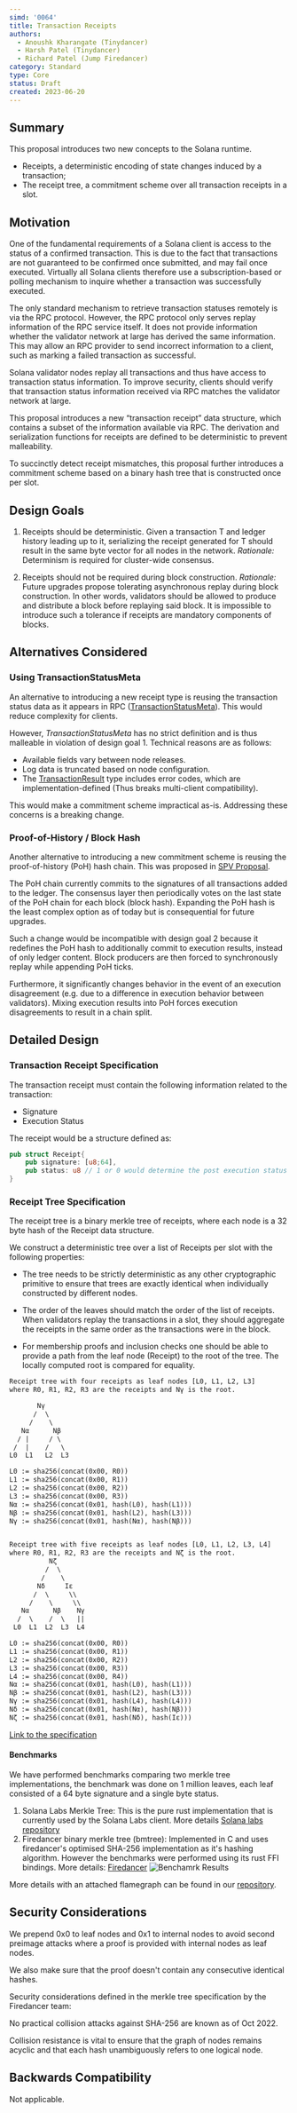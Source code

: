 ```yaml
---
simd: '0064'
title: Transaction Receipts
authors:
  - Anoushk Kharangate (Tinydancer)
  - Harsh Patel (Tinydancer)
  - Richard Patel (Jump Firedancer)
category: Standard
type: Core
status: Draft
created: 2023-06-20
---
```


## Summary

This proposal introduces two new concepts to the Solana runtime.

- Receipts, a deterministic encoding of state changes induced by a transaction;
- The receipt tree, a commitment scheme over all transaction receipts in a slot.

## Motivation

One of the fundamental requirements of a Solana client is access to the status
of a confirmed transaction. This is due to the fact that transactions are not
guaranteed to be confirmed once submitted, and may fail once executed. Virtually
all Solana clients therefore use a subscription-based or polling mechanism to
inquire whether a transaction was successfully executed.

The only standard mechanism to retrieve transaction statuses remotely is via the
RPC protocol. However, the RPC protocol only serves replay information of the
RPC service itself. It does not provide information whether the validator
network at large has derived the same information. This may allow an RPC
provider to send incorrect information to a client, such as marking a failed
transaction as successful.

Solana validator nodes replay all transactions and thus have access to
transaction status information. To improve security, clients should verify that
transaction status information received via RPC matches the validator network at
large.

This proposal introduces a new “transaction receipt” data structure, which
contains a subset of the information available via RPC. The derivation and
serialization functions for receipts are defined to be deterministic to prevent
malleability.

To succinctly detect receipt mismatches, this proposal further introduces a
commitment scheme based on a binary hash tree that is constructed once per slot.

## Design Goals

1. Receipts should be deterministic.
   Given a transaction T and ledger history leading up to it, serializing the
   receipt generated for T  should result in the same byte vector for all nodes
   in the network.
   *Rationale:* Determinism is required for cluster-wide consensus.

2. Receipts should not be required during block construction.
   *Rationale:* Future upgrades propose tolerating asynchronous replay during
   block construction. In other words, validators should be allowed to produce
   and distribute a block before replaying said block. It is impossible to
   introduce such a tolerance if receipts are mandatory components of blocks.

## Alternatives Considered

### Using TransactionStatusMeta

An alternative to introducing a new receipt type is reusing the transaction
status data as it appears in RPC ([TransactionStatusMeta]).  This would reduce
complexity for clients.

However, *TransactionStatusMeta* has no strict definition and is thus malleable
in violation of design goal 1. Technical reasons are as follows:

- Available fields vary between node releases.
- Log data is truncated based on node configuration.
- The [TransactionResult] type includes error codes, which are
  implementation-defined (Thus breaks multi-client compatibility).

This would make a commitment scheme impractical as-is. Addressing these concerns
is a breaking change.

  [TransactionStatusMeta]: https://docs.rs/solana-transaction-status/1.16.1/solana_transaction_status/struct.TransactionStatusMeta.html
  [TransactionResult]: https://docs.rs/solana-sdk/1.16.1/solana_sdk/transaction/type.Result.html

### Proof-of-History / Block Hash

Another alternative to introducing a new commitment scheme is reusing the
proof-of-history (PoH) hash chain. This was proposed in
[SPV Proposal](https://docs.solana.com/proposals/simple-payment-and-state-verification#transaction-merkle).

The PoH chain currently commits to the signatures of all transactions added to
the ledger. The consensus layer then periodically votes on the last state of the
PoH chain for each block (block hash). Expanding the PoH hash is the least
complex option as of today but is consequential for future upgrades.

Such a change would be incompatible with design goal 2 because it redefines
the PoH hash to additionally commit to execution results, instead of only
ledger content. Block producers are then forced to synchronously replay while
appending PoH ticks.

Furthermore, it significantly changes behavior in the event of an execution
disagreement (e.g. due to a difference in execution behavior between
validators). Mixing execution results into PoH forces execution disagreements to
result in a chain split.

## Detailed Design

### Transaction Receipt Specification

The transaction receipt must contain the following information related to the transaction:

- Signature
- Execution Status

The receipt would be a structure defined as:

```rust
pub struct Receipt{
    pub signature: [u8;64],
    pub status: u8 // 1 or 0 would determine the post execution status
}
```

### Receipt Tree Specification

The receipt tree is a binary merkle tree of receipts, where each node is a 32
byte hash of the Receipt data structure.

We construct a deterministic tree over a list of Receipts per slot with
the following properties:

- The tree needs to be strictly deterministic as any other cryptographic
  primitive to ensure that trees are exactly identical when individually
  constructed by different nodes.

- The order of the leaves should match the order of the list
  of receipts. When validators replay the transactions in a slot, they should aggregate
  the receipts in the same order as the transactions were in the block.

- For membership proofs and inclusion checks one should be
  able to provide a path from the leaf node (Receipt) to the root of the tree.
  The locally computed root is compared for equality.

```txt
Receipt tree with four receipts as leaf nodes [L0, L1, L2, L3]
where R0, R1, R2, R3 are the receipts and Nγ is the root.

       Nγ
      /  \
     /    \
   Nα      Nβ
  / |     / \
 /  |    /   \
L0  L1   L2  L3

L0 := sha256(concat(0x00, R0))
L1 := sha256(concat(0x00, R1))
L2 := sha256(concat(0x00, R2))
L3 := sha256(concat(0x00, R3))
Nα := sha256(concat(0x01, hash(L0), hash(L1)))
Nβ := sha256(concat(0x01, hash(L2), hash(L3)))
Nγ := sha256(concat(0x01, hash(Nα), hash(Nβ)))


Receipt tree with five receipts as leaf nodes [L0, L1, L2, L3, L4]
where R0, R1, R2, R3 are the receipts and Nζ is the root.
          Nζ
         /  \
        /    \
       Nδ     Iε
      /  \     \\
     /    \     \\
   Nα      Nβ    Nγ
  /  \    /  \   ||
 L0  L1  L2  L3  L4

L0 := sha256(concat(0x00, R0))
L1 := sha256(concat(0x00, R1))
L2 := sha256(concat(0x00, R2))
L3 := sha256(concat(0x00, R3))
L4 := sha256(concat(0x00, R4))
Nα := sha256(concat(0x01, hash(L0), hash(L1)))
Nβ := sha256(concat(0x01, hash(L2), hash(L3)))
Nγ := sha256(concat(0x01, hash(L4), hash(L4)))
Nδ := sha256(concat(0x01, hash(Nα), hash(Nβ)))
Nζ := sha256(concat(0x01, hash(Nδ), hash(Iε)))
```

[Link to the specification](https://github.com/solana-foundation/specs/blob/main/core/merkle-tree.md)

#### Benchmarks

We have performed benchmarks comparing two merkle tree implementations,
the benchmark was done on 1 million leaves, each leaf consisted of a 64 byte
signature and a single byte status.

1) Solana Labs Merkle Tree: This is the pure rust implementation that is currently
   used by the Solana Labs client.
   More details [Solana labs repository](https://github.com/solana-labs/solana/tree/master/merkle-tree)
2) Firedancer binary merkle tree (bmtree): Implemented in C and uses firedancer's
   optimised SHA-256 implementation as it's hashing algorithm. However the benchmarks
   were performed using its rust FFI bindings.
   More details: [Firedancer](https://github.com/firedancer-io/firedancer/tree/main/src/ballet/bmtree)
   ![Benchamrk Results](https://github.com/tinydancer-io/solana-improvement-documents/assets/50767810/6c8d0013-1d62-4c7b-8264-4ec71ea28d7c)

More details with an attached flamegraph can be found in our [repository](https://github.com/tinydancer-io/merkle-bench).

## Security Considerations

We prepend 0x0 to leaf nodes and 0x1 to internal nodes to avoid second
preimage attacks where a proof is provided with internal nodes as leaf nodes.

We also make sure that the proof doesn't contain any consecutive identical hashes.

Security considerations defined in the merkle tree specification
by the Firedancer team:

No practical collision attacks against SHA-256 are known as of Oct 2022.

Collision resistance is vital to ensure that the graph of nodes remains acyclic
and that each hash unambiguously refers to one logical node.

## Backwards Compatibility

Not applicable.
